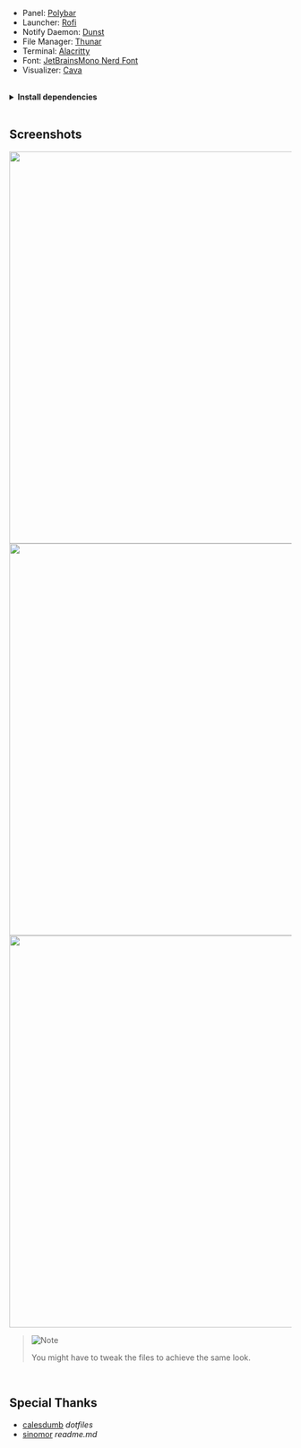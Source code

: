 - Panel: [Polybar](https://github.com/polybar/polybar)
- Launcher: [Rofi](https://github.com/davatorium/rofi)
- Notify Daemon: [Dunst](https://github.com/dunst-project/dunst)
- File Manager: [Thunar](https://gitlab.xfce.org/xfce/thunar)
- Terminal: [Alacritty](https://github.com/alacritty/alacritty)
- Font: [JetBrainsMono Nerd Font](https://www.nerdfonts.com/) 
- Visualizer: [Cava](https://github.com/karlstav/cava)


<br>
<details>
<summary><b>Install dependencies</b></summary>
<br>

> Some dependencies (not all)

```sh
alacritty zsh cava polybar rofi picom dunst fontconfig Thunar ranger gdu htop \
freecolor pulseaudio nerd-fonts 
```

</details>
<br>


## Screenshots
<img src="https://imgur.com/qu50DJ1.png" width=700>
<img src="https://i.imgur.com/JNFyD9S.png" width=700>
<img src="https://i.imgur.com/llYcl0y.png" width=700>


> <picture>
>   <source media="(prefers-color-scheme: light)" srcset="https://raw.githubusercontent.com/Mqxx/GitHub-Markdown/main/blockquotes/badge/light-theme/note.svg">
>   <img alt="Note" src="https://raw.githubusercontent.com/Mqxx/GitHub-Markdown/main/blockquotes/badge/dark-theme/note.svg">
> </picture><br>
>
> You might have to tweak the files to achieve the same look. 
<br>


## Special Thanks
- [calesdumb](https://github.com/calesdumb/dotfiles) *dotfiles*
- [sinomor](https://github.com/Sinomor/dots) *readme.md*


<h1> <!--
  <a href="#--------">
    <img alt="" align="left" src="https://img.shields.io/github/stars/f0rjk/dotfiles?color=f1cf8a&labelColor=f1cf8a&style=for-the-badge"/>
  </a> -->
  <a href="#--------">
    <img alt="" align="right" src="https://api.visitorbadge.io/api/visitors?path=f0rjk%2Fdotfiles&label=Views&labelColor=%2386aaec&countColor=%2386aaec" />
  </a>
</h1>
